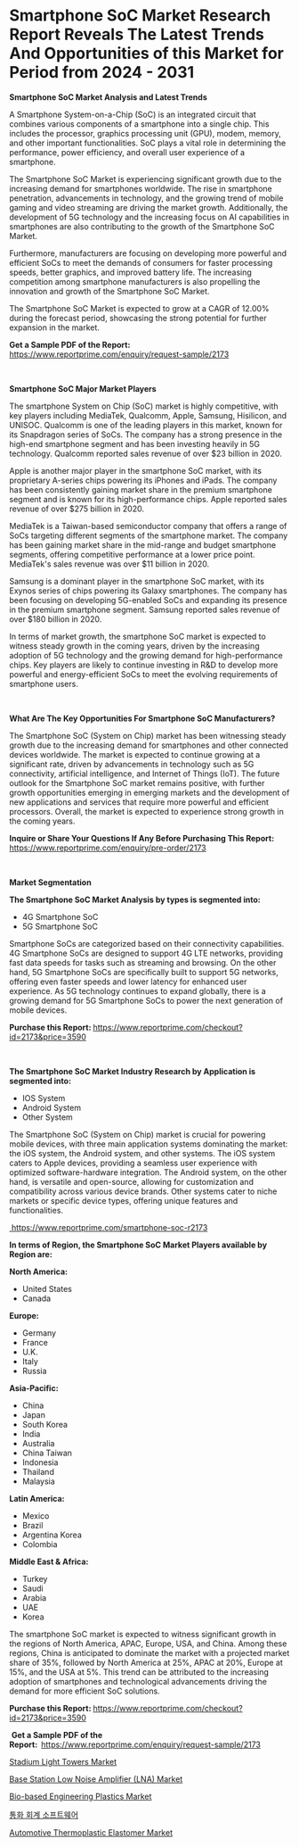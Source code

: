 <p><h1>Smartphone SoC Market Research Report Reveals The Latest Trends And Opportunities of this Market for Period from 2024 - 2031</h1></p><p><strong>Smartphone SoC Market Analysis and Latest Trends</strong></p>
<p><p>A Smartphone System-on-a-Chip (SoC) is an integrated circuit that combines various components of a smartphone into a single chip. This includes the processor, graphics processing unit (GPU), modem, memory, and other important functionalities. SoC plays a vital role in determining the performance, power efficiency, and overall user experience of a smartphone.</p><p>The Smartphone SoC Market is experiencing significant growth due to the increasing demand for smartphones worldwide. The rise in smartphone penetration, advancements in technology, and the growing trend of mobile gaming and video streaming are driving the market growth. Additionally, the development of 5G technology and the increasing focus on AI capabilities in smartphones are also contributing to the growth of the Smartphone SoC Market.</p><p>Furthermore, manufacturers are focusing on developing more powerful and efficient SoCs to meet the demands of consumers for faster processing speeds, better graphics, and improved battery life. The increasing competition among smartphone manufacturers is also propelling the innovation and growth of the Smartphone SoC Market.</p><p>The Smartphone SoC Market is expected to grow at a CAGR of 12.00% during the forecast period, showcasing the strong potential for further expansion in the market.</p></p>
<p><strong>Get a Sample PDF of the Report:&nbsp;</strong> <a href="https://www.reportprime.com/enquiry/request-sample/2173">https://www.reportprime.com/enquiry/request-sample/2173</a></p>
<p>&nbsp;</p>
<p><strong>Smartphone SoC Major Market Players</strong></p>
<p><p>The smartphone System on Chip (SoC) market is highly competitive, with key players including MediaTek, Qualcomm, Apple, Samsung, Hisilicon, and UNISOC. Qualcomm is one of the leading players in this market, known for its Snapdragon series of SoCs. The company has a strong presence in the high-end smartphone segment and has been investing heavily in 5G technology. Qualcomm reported sales revenue of over $23 billion in 2020.</p><p>Apple is another major player in the smartphone SoC market, with its proprietary A-series chips powering its iPhones and iPads. The company has been consistently gaining market share in the premium smartphone segment and is known for its high-performance chips. Apple reported sales revenue of over $275 billion in 2020.</p><p>MediaTek is a Taiwan-based semiconductor company that offers a range of SoCs targeting different segments of the smartphone market. The company has been gaining market share in the mid-range and budget smartphone segments, offering competitive performance at a lower price point. MediaTek's sales revenue was over $11 billion in 2020.</p><p>Samsung is a dominant player in the smartphone SoC market, with its Exynos series of chips powering its Galaxy smartphones. The company has been focusing on developing 5G-enabled SoCs and expanding its presence in the premium smartphone segment. Samsung reported sales revenue of over $180 billion in 2020.</p><p>In terms of market growth, the smartphone SoC market is expected to witness steady growth in the coming years, driven by the increasing adoption of 5G technology and the growing demand for high-performance chips. Key players are likely to continue investing in R&D to develop more powerful and energy-efficient SoCs to meet the evolving requirements of smartphone users.</p></p>
<p>&nbsp;</p>
<p><strong>What Are The Key Opportunities For Smartphone SoC Manufacturers?</strong></p>
<p><p>The Smartphone SoC (System on Chip) market has been witnessing steady growth due to the increasing demand for smartphones and other connected devices worldwide. The market is expected to continue growing at a significant rate, driven by advancements in technology such as 5G connectivity, artificial intelligence, and Internet of Things (IoT). The future outlook for the Smartphone SoC market remains positive, with further growth opportunities emerging in emerging markets and the development of new applications and services that require more powerful and efficient processors. Overall, the market is expected to experience strong growth in the coming years.</p></p>
<p><strong>Inquire or Share Your Questions If Any Before Purchasing This Report:</strong> <a href="https://www.reportprime.com/enquiry/pre-order/2173">https://www.reportprime.com/enquiry/pre-order/2173</a></p>
<p>&nbsp;</p>
<p><strong>Market Segmentation</strong></p>
<p><strong>The Smartphone SoC Market Analysis by types is segmented into:</strong></p>
<p><ul><li>4G Smartphone SoC</li><li>5G Smartphone SoC</li></ul></p>
<p><p>Smartphone SoCs are categorized based on their connectivity capabilities. 4G Smartphone SoCs are designed to support 4G LTE networks, providing fast data speeds for tasks such as streaming and browsing. On the other hand, 5G Smartphone SoCs are specifically built to support 5G networks, offering even faster speeds and lower latency for enhanced user experience. As 5G technology continues to expand globally, there is a growing demand for 5G Smartphone SoCs to power the next generation of mobile devices.</p></p>
<p><strong>Purchase this Report:&nbsp;</strong><a href="https://www.reportprime.com/checkout?id=2173&price=3590">https://www.reportprime.com/checkout?id=2173&price=3590</a></p>
<p>&nbsp;</p>
<p><strong>The Smartphone SoC Market Industry Research by Application is segmented into:</strong></p>
<p><ul><li>IOS System</li><li>Android System</li><li>Other System</li></ul></p>
<p><p>The Smartphone SoC (System on Chip) market is crucial for powering mobile devices, with three main application systems dominating the market: the iOS system, the Android system, and other systems. The iOS system caters to Apple devices, providing a seamless user experience with optimized software-hardware integration. The Android system, on the other hand, is versatile and open-source, allowing for customization and compatibility across various device brands. Other systems cater to niche markets or specific device types, offering unique features and functionalities.</p></p>
<p><a href="https://www.reportprime.com/smartphone-soc-r2173">&nbsp;https://www.reportprime.com/smartphone-soc-r2173</a></p>
<p><strong>In terms of Region, the Smartphone SoC Market Players available by Region are:</strong></p>
<p>
    <p> <strong> North America: </strong>
        <ul>
            <li>United States</li>
            <li>Canada</li>
        </ul>
        </p> 
    <p> <strong> Europe: </strong>
        <ul>
            <li>Germany</li>
            <li>France</li>
            <li>U.K.</li>
            <li>Italy</li>
            <li>Russia</li>
        </ul>
        </p> 
    <p> <strong> Asia-Pacific: </strong>
        <ul>
            <li>China</li>
            <li>Japan</li>
            <li>South Korea</li>
            <li>India</li>
            <li>Australia</li>
            <li>China Taiwan</li>
            <li>Indonesia</li>
            <li>Thailand</li>
            <li>Malaysia</li>
        </ul>
        </p> 
    <p> <strong> Latin America: </strong>
        <ul>
            <li>Mexico</li>
            <li>Brazil</li>
            <li>Argentina Korea</li>
            <li>Colombia</li>
        </ul>
        </p> 
    <p> <strong> Middle East & Africa: </strong>
        <ul>
            <li>Turkey</li>
            <li>Saudi</li>
            <li>Arabia</li>
            <li>UAE</li>
            <li>Korea</li>
        </ul>
    </p>
    </p>
<p><p>The smartphone SoC market is expected to witness significant growth in the regions of North America, APAC, Europe, USA, and China. Among these regions, China is anticipated to dominate the market with a projected market share of 35%, followed by North America at 25%, APAC at 20%, Europe at 15%, and the USA at 5%. This trend can be attributed to the increasing adoption of smartphones and technological advancements driving the demand for more efficient SoC solutions.</p></p>
<p><strong>Purchase this Report: </strong><a href="https://www.reportprime.com/checkout?id=2173&price=3590">https://www.reportprime.com/checkout?id=2173&price=3590</a></p>
<p>&nbsp;<strong>Get a Sample PDF of the Report:&nbsp;&nbsp;</strong><a href="https://www.reportprime.com/enquiry/request-sample/2173">https://www.reportprime.com/enquiry/request-sample/2173</a></p>
<p><strong></strong></p>
<p><p><a href="https://issuu.com/reportprime-2/docs/stadium-light-towers-market-size-2030.pptx">Stadium Light Towers Market</a></p><p><a href="https://www.linkedin.com/pulse/global-base-station-low-noise-amplifier-lna-market-unm8e">Base Station Low Noise Amplifier (LNA) Market</a></p><p><a href="https://www.linkedin.com/pulse/bio-based-engineering-plastics-market-size-amp-share-analysis-p8e2c">Bio-based Engineering Plastics Market</a></p><p><a href="https://medium.com/@nikitaschaefer/%ED%86%B5%ED%99%94-%ED%9A%8C%EA%B3%84-%EC%86%8C%ED%94%84%ED%8A%B8%EC%9B%A8%EC%96%B4-%EC%8B%9C%EC%9E%A5-%EC%A0%90%EC%9C%A0%EC%9C%A8-%EB%B0%8F-%EC%8B%9C%EC%9E%A5-%EB%B6%84%EC%84%9D-%EC%84%B1%EC%9E%A5-%ED%8A%B8%EB%A0%8C%EB%93%9C-%EB%B0%8F-%EC%98%88%EC%B8%A1-2024%EB%85%84-2031%EB%85%84-%EC%9D%84-%EC%9C%84%ED%95%9C-%EA%B8%B0%EA%B0%84-%EC%97%90%EC%84%9C-910f33a9ad3e">통화 회계 소프트웨어</a></p><p><a href="https://medium.com/@colin.burgess8756/market-forecast-global-automotive-thermoplastic-elastomer-trends-and-impact-analysis-2024-2031-f9784d710d5e">Automotive Thermoplastic Elastomer Market</a></p></p>